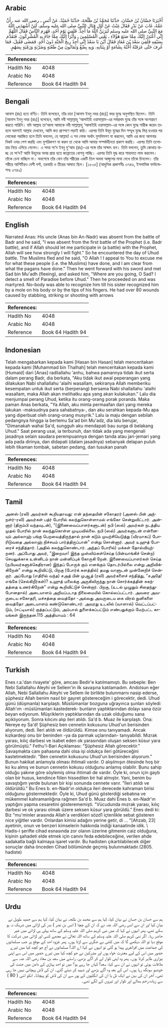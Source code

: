 ## Arabic


<div dir="rtl" lang="ar" style={{fontSize:'larger',backgroundColor:'#f8f9fa',padding:20}}>
أَخْبَرَنَا حَسَّانُ بْنُ حَسَّانَ، حَدَّثَنَا مُحَمَّدُ بْنُ طَلْحَةَ، حَدَّثَنَا حُمَيْدٌ، عَنْ أَنَسٍ ـ رضى الله عنه ـ أَنَّ عَمَّهُ، غَابَ عَنْ بَدْرٍ فَقَالَ غِبْتُ عَنْ أَوَّلِ قِتَالِ النَّبِيِّ صلى الله عليه وسلم، لَئِنْ أَشْهَدَنِي اللَّهُ مَعَ النَّبِيِّ صلى الله عليه وسلم لَيَرَيَنَّ اللَّهُ مَا أُجِدُّ‏.‏ فَلَقِيَ يَوْمَ أُحُدٍ، فَهُزِمَ النَّاسُ فَقَالَ اللَّهُمَّ إِنِّي أَعْتَذِرُ إِلَيْكَ مِمَّا صَنَعَ هَؤُلاَءِ ـ يَعْنِي الْمُسْلِمِينَ ـ وَأَبْرَأُ إِلَيْكَ مِمَّا جَاءَ بِهِ الْمُشْرِكُونَ‏.‏ فَتَقَدَّمَ بِسَيْفِهِ فَلَقِيَ سَعْدَ بْنَ مُعَاذٍ فَقَالَ أَيْنَ يَا سَعْدُ إِنِّي أَجِدُ رِيحَ الْجَنَّةِ دُونَ أُحُدٍ‏.‏ فَمَضَى فَقُتِلَ، فَمَا عُرِفَ حَتَّى عَرَفَتْهُ أُخْتُهُ بِشَامَةٍ أَوْ بِبَنَانِهِ، وَبِهِ بِضْعٌ وَثَمَانُونَ مِنْ طَعْنَةٍ وَضَرْبَةٍ وَرَمْيَةٍ بِسَهْمٍ‏.‏
</div>
<div style={{backgroundColor:'#f8f9fa',padding:20, marginBottom: 10}}><table> <thead> <tr> <th>References:</th> <th></th> </tr> </thead> <tbody><tr><td>Hadith No</td><td>4048</td></tr><tr><td>Arabic No</td><td>4048</td></tr><tr><td>Reference</td><td>Book 64 Hadith 94</td></tr></tbody></table></div>

## Bengali


<div dir="ltr" lang="bn" style={{fontSize:'larger',backgroundColor:'#f8f9fa',padding:20}}>
আনাস (রাঃ) হতে বর্ণিত। তিনি বলেছেন, তাঁর চাচা [আনাস ইবনু নযর (রাঃ)] বদর যুদ্ধে অনুপস্থিত ছিলেন। তিনি [আনাস ইবনু নযর (রাঃ)] বলেছেন, আমি নবী সাল্লাল্লাহু ‘আলাইহি ওয়াসাল্লাম-এর সর্বপ্রথম যুদ্ধে তাঁর সঙ্গে অংশগ্রহণ করতে পারিনি। যদি আল্লাহ তা‘আলা আমাকে নবী সাল্লাল্লাহু ‘আলাইহি ওয়াসাল্লাম-এর সঙ্গে কোন যুদ্ধে শারীক করেন তাহলে অবশ্যই আল্লাহ দেখবেন, আমি কত প্রাণপণে লড়াই করি। এরপর তিনি উহূদ যুদ্ধের দিন সম্মুখ যুদ্ধে লিপ্ত হওয়ার পর লোকেরা পরাজিত হলে তিনি বললেন, হে আল্লাহ! এ সব লোক অর্থাৎ মুসলিমগণ যা করলেন, আমি এর জন্য আপনার নিকট ওযর পেশ করছি এবং মুশরিকগণ যা করল তা থেকে আমি আমার সম্পর্কহীনতা প্রকাশ করছি। এরপর তিনি তলোয়ার নিয়ে এগিয়ে গেলেন। এ সময় সা‘দ ইবনু মু‘আয (রাঃ)-এর সঙ্গে তাঁর সাক্ষাৎ হল। তিনি বললেন, তুমি কোথায় যাচ্ছ হে সা‘দ? আমি উহূদের অপর প্রান্ত হতে জান্নাতের খোশবু পাচ্ছি। এরপর তিনি যুদ্ধ করে শাহাদাত লাভ করলেন। তাঁকে চেনা যাচ্ছিল না। অবশেষে তাঁর বোন তাঁর শরীরের একটি তিল অথবা আঙ্গুলের মাথা দেখে তাঁকে চিনলেন। তাঁর শরীরে আশিটিরও বেশী বর্শা, তরবারি ও তীরের আঘাত ছিল। [২৮০৫] (আধুনিক প্রকাশনীঃ ৩৭৪৬, ইসলামিক ফাউন্ডেশনঃ ৩৭৪৯)
</div>
<div style={{backgroundColor:'#f8f9fa',padding:20, marginBottom: 10}}><table> <thead> <tr> <th>References:</th> <th></th> </tr> </thead> <tbody><tr><td>Hadith No</td><td>4048</td></tr><tr><td>Arabic No</td><td>4048</td></tr><tr><td>Reference</td><td>Book 64 Hadith 94</td></tr></tbody></table></div>

## English


<div dir="ltr" lang="en" style={{fontSize:'larger',backgroundColor:'#f8f9fa',padding:20}}>
Narrated Anas: His uncle (Anas bin An-Nadr) was absent from the battle of Badr and he said, "I was absent from the first battle of the Prophet (i.e. Badr battle), and if Allah should let me participate in (a battle) with the Prophet, Allah will see how strongly I will fight." So he encountered the day of Uhud battle. The Muslims fled and he said, "O Allah ! I appeal to You to excuse me for what these people (i.e. the Muslims) have done, and I am clear from what the pagans have done." Then he went forward with his sword and met Sad bin Mu'adh (fleeing), and asked him, "Where are you going, O Sad? I detect a smell of Paradise before Uhud." Then he proceeded on and was martyred. No-body was able to recognize him till his sister recognized him by a mole on his body or by the tips of his fingers. He had over 80 wounds caused by stabbing, striking or shooting with arrows
</div>
<div style={{backgroundColor:'#f8f9fa',padding:20, marginBottom: 10}}><table> <thead> <tr> <th>References:</th> <th></th> </tr> </thead> <tbody><tr><td>Hadith No</td><td>4048</td></tr><tr><td>Arabic No</td><td>4048</td></tr><tr><td>Reference</td><td>Book 64 Hadith 94</td></tr></tbody></table></div>

## Indonesian


<div dir="ltr" lang="id" style={{fontSize:'larger',backgroundColor:'#f8f9fa',padding:20}}>
Telah mengabarkan kepada kami [Hasan bin Hasan] telah menceritakan kepada kami [Muhammad bin Thalhah] telah menceritakan kepada kami [Humaid] dari [Anas] radliallahu 'anhu, bahwa pamannya tidak ikut serta dalam perang Badr, dia berkata, "Aku tidak ikut awal peperangan yang dilakukan Nabi shallallahu 'alaihi wasallam, sekiranya Allah memberiku kesempatan untuk ikut serta (berperang) bersama Nabi shallallahu 'alaihi wasallam, maka Allah akan melihatku apa yang akan kulakukan." Lalu dia menjumpai perang Uhud, ketika itu orang-orang porak poranda. Maka paman Anas berkata, "Ya Allah, aku minta permaafan dari yang mereka lakukan -maksudnya para sahabatnya-, dan aku serahkan kepada-Mu apa yang diperbuat oleh orang-orang musyrik." Lalu ia maju dengan sebilah pedangnya hingga ia bertemu Sa'ad bin Mu'adz, dia lalu berujar, "Dimanakah wahai Sa'd, sungguh aku mendapati bau surga di belakang Uhud." Saat perang usai, ia terbunuh, dan tidak ada yang mengenali jasadnya selain saudara perempuannya dengan tanda atau jari-jemari yang ada pada dirinya, dan didapati (dalam jasadnya) sebanyak delapan puluh lebih tikaman tombak, sabetan pedang, dan tusukan panah
</div>
<div style={{backgroundColor:'#f8f9fa',padding:20, marginBottom: 10}}><table> <thead> <tr> <th>References:</th> <th></th> </tr> </thead> <tbody><tr><td>Hadith No</td><td>4048</td></tr><tr><td>Arabic No</td><td>4048</td></tr><tr><td>Reference</td><td>Book 64 Hadith 94</td></tr></tbody></table></div>

## Tamil


<div dir="ltr" lang="ta" style={{fontSize:'larger',backgroundColor:'#f8f9fa',padding:20}}>
அனஸ் (ரலி) அவர்கள் கூறியதாவது: என் தந்தையின் சகோதரர் (அனஸ் பின் அந்நள்ர்-ரலி) அவர்கள் பத்ர் போரில் கலந்துகொள்ளாமல் எங்கோ சென்றுவிட்டார். அன்னார் (திரும்பி வந்தவுடன்), “(இணைவைப்பாளர்களுடன்) நபி (ஸல்) அவர்கள் நடத்திய முதல் போரில் நான் கலந்துகொள்ள முடியவில்லை. நபி (ஸல்) அவர்களுடன் என்னையும் அல்லாஹ் பங்கு பெறவைத்திருந்தால் நான் கடும் முயற்சியெடுத்து (வீரமாகப்) போரிடுவதை அல்லாஹ் நிச்சயம் பார்த்திருப்பான்” என்று சொன்னார். அவர் உஹுத் போரைச் சந்தித்தார். (அதில் கலந்துகொண்டார். அந்தப் போரில்) மக்கள் தோல்வியுற்றனர். அப்போது அவர், “இறைவா! இந்த முஸ்லிம்கள்செய்த (பின்வாங்கிச் சென்ற) செயலுக்காக உன்னிடம் நான் மன்னிப்புக் கோருகி றேன். இணைவைப்பாளர்கள் செய்த (நபியவர்களுக்கெதிரான) இந்தப் போருக் கும் எனக்கும் தொடர்பில்லை என்று அறிவிக்கிறேன்” என்று கூறிவிட்டு, பிறகு (போர்க் களத்தில்) தமது வாளுடன் முன்னேறிச் சென்றார். அப்போது (எதிரில் வந்த) சஅத் பின் முஆத் (ரலி) அவர்களைச் சந்தித்து, “சஅதே! எங்கே (செல்கிறீர்கள்)? உஹுத் மலைக்கு அருகிலிருந்து நான் சொர்க்கத்தின் சுகந்தத்தை உணர்கிறேன்” என்று கூறிவிட்டுச் சென்றார். பிறகு, (உடல் முழுதும் சிதைந்துபோனதால்) அடையாளம் அறியப்படாத நிலைமையில் கொல்லப்பட்டார். அவரை அவருடைய சகோதரி, மச்சத்தை வைத்தோ -அல்லது அவருடைய கை விரல் நுனிகளை வைத்தோ அடையாளம் கண்டுகொண்டார். அவரது உடலில் (வாளால்) வெட்டப்பட்டும், (ஈட்டியால்) குத்தப்பட்டும், அம்பால் துளைக்கப்பட்டும் எண்பதுக்கும் மேற்பட்ட காயங்கள் இருந்தன.115 அத்தியாயம் : 64
</div>
<div style={{backgroundColor:'#f8f9fa',padding:20, marginBottom: 10}}><table> <thead> <tr> <th>References:</th> <th></th> </tr> </thead> <tbody><tr><td>Hadith No</td><td>4048</td></tr><tr><td>Arabic No</td><td>4048</td></tr><tr><td>Reference</td><td>Book 64 Hadith 94</td></tr></tbody></table></div>

## Turkish


<div dir="ltr" lang="tr" style={{fontSize:'larger',backgroundColor:'#f8f9fa',padding:20}}>
Enes r.a.'dan rivayete' göre, amcası Bedir'e katılmamıştı. Bu sebeple: Ben Nebi Sallallahu Aleyhi ve Sellem'in ilk savaşına katılamadım. Andolsun eğer Allah, Nebi Sallallahu Aleyhi ve Sellem ile birlikte bulunmarnı nasip ederse, şüphesiz Allah benim nasıl bir gayret göstereceğim i görecektir, dedi. Uhud günü (düşmanla) karşılaştı. Müslümanlar bozguna uğrayınca şunları söyledi: Allah'ım -müslümanları kastederek- bunların yaptıklarından dolayı sana özür beyan ediyorum. Müşriklerin yaptıklarından da uzak olduğumu sana açıklıyorum. Sonra kılıcını alıp ileri atıldı. Sa'd b. Muaz ile karşılaştı. Ona: Nereye ey Sa'd! Şüphesiz ben cennetin kokusunu Uhud'un berisinden alıyorum, dedi. İleri atıldı ve öldürüldü. Kimse onu tanıyamadı. Ancak kızkardeşi onu bir beninden -ya da parmak uçlarından- tanıyabildi. Mızrak yarası, kılıç darbesi ve isabet eden ok yarasından oluşan seksen küsur yara görülmüştü." Fethu'l-Bari Açıklaması: "Şüphesiz Allah görecektir." Savaşmakta canı pahasına dahi olsa işi oldukça ileri götüreceğini kastetmektedir. "Ben cennetin kokusunu Uhud'un berisinden alıyorum." Bunun hakikat anlamıyla olması ihtimali vardır. O alışılmışın ötesinde hoş bir ko ku almış ve bunun cennetin kokusu olduğunu anlamış olabilir. Bunu sahip olduğu yakıne göre söylemiş olma ihtimali de vardır. Öyle ki, onun için gayb olan bir husus, kendince fiilen hissedilen bir hal almıştır. Yani, benim bu savaştığım yerde bulunan bir kişi sonunda cennete varır. "İleri atıldı ve öldürüldü." Bu Enes b. en-Nadr'ın oldukça ileri derecede kahraman birisi olduğunu göstermektedir. Öyle ki, Uhud günü gösterdiği sebatına ve mükemmel kahramanlığına rağmen Sa'd b. Muaz dahi Enes b. en-Nadr'ın yaptığını yapma cesaretini gösterememişti. "Vücudunda mızrak yarası, kılıç darbesi ve ok yarası olmak üzere seksen küsur yara görüldü." Enes dedi ki: Biz "mu'minler arasında Allah'a verdikleri sözd1 içtenlikle sebat gösteren nice yiğitler vardır. Onlardan kimisi adağını yerine getir, di ... "[Ahzab, 23] ayetinin, onun ve benzeri kimselerin hakkında indiği kanaatinde idik. \ Hadis-i şerifte cihad esnasında zor olanın üzerine gitmenin caiz olduğuna, kişinin şahadeti elde etmek için canını feda edebileceğine, verilen ahde sadakatla bağlı kalmaya işaret vardır. Bu hadisten çıkartılabilecek diğer sonuçlar daha önceden Cihad bölümünde geçmiş bulunmaktadır.(2805. hadiste)
</div>
<div style={{backgroundColor:'#f8f9fa',padding:20, marginBottom: 10}}><table> <thead> <tr> <th>References:</th> <th></th> </tr> </thead> <tbody><tr><td>Hadith No</td><td>4048</td></tr><tr><td>Arabic No</td><td>4048</td></tr><tr><td>Reference</td><td>Book 64 Hadith 94</td></tr></tbody></table></div>

## Urdu


<div dir="rtl" lang="ur" style={{fontSize:'larger',backgroundColor:'#f8f9fa',padding:20}}>
ہم سے حسان بن حسان نے بیان کیا، کہا ہم سے محمد بن طلحہ نے بیان کیا، کہا ہم سے حمید طویل نے بیان کیا اور ان سے انس رضی اللہ عنہ نے کہ ان کے چچا ( انس بن نضر ) بدر کی لڑائی میں شریک نہ ہو سکے تھے، پھر انہوں نے کہا کہ میں نبی کریم صلی اللہ علیہ وسلم کے ساتھ پہلی ہی لڑائی میں غیر حاضر رہا۔ اگر نبی کریم صلی اللہ علیہ وسلم کے ساتھ اللہ تعالیٰ نے مجھے کسی اور لڑائی میں شرکت کا موقع دیا تو اللہ دیکھے گا کہ میں کتنی بے جگری سے لڑتا ہوں۔ پھر غزوہ احد کے موقع پر جب مسلمانوں کی جماعت میں افراتفری پیدا ہو گئی تو انہوں نے کہا: اے اللہ! مسلمانوں نے آج جو کچھ کیا میں تیرے حضور میں اس کے لیے معذرت خواہ ہوں اور مشرکین نے جو کچھ کیا میں تیرے حضور میں اس سے اپنی بیزاری ظاہر کرتا ہوں۔ پھر وہ اپنی تلوار لے کر آگے بڑھے۔ راستے میں سعد بن معاذ رضی اللہ عنہ سے ملاقات ہوئی تو انہوں نے ان سے کہا، سعد! کہاں جا رہے ہو؟ میں تو احد پہاڑی کے دامن میں جنت کی خوشبو سونگھ رہا ہوں۔ اس کے بعد وہ آگے بڑھے اور شہید کر دیئے گئے۔ ان کی لاش پہچانی نہیں جا رہی تھی۔ آخر ان کی بہن نے ایک تل یا ان کی انگلیوں کے پور سے ان کی لاش کو پہچانا۔ انکو اسّی ( 80 ) سے زیادہ زخم بھالے اور تلوار اور تیروں کے لگے تھے۔
</div>
<div style={{backgroundColor:'#f8f9fa',padding:20, marginBottom: 10}}><table> <thead> <tr> <th>References:</th> <th></th> </tr> </thead> <tbody><tr><td>Hadith No</td><td>4048</td></tr><tr><td>Arabic No</td><td>4048</td></tr><tr><td>Reference</td><td>Book 64 Hadith 94</td></tr></tbody></table></div>